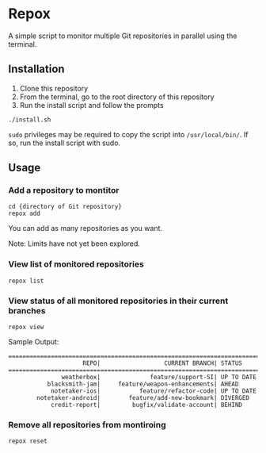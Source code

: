 # Repox

A simple script to monitor multiple Git repositories in parallel using the terminal.

## Installation

1. Clone this repository
2. From the terminal, go to the root directory of this repository
3. Run the install script and follow the prompts

```
./install.sh
```

`sudo` privileges may be required to copy the script into `/usr/local/bin/`. If so, run the install script with sudo.

## Usage

### Add a repository to montitor

```
cd {directory of Git repository}
repox add
```

You can add as many repositories as you want.

Note: Limits have not yet been explored.

### View list of monitored repositories

```
repox list
```

### View status of all monitored repositories in their current branches

```
repox view
```

Sample Output:

```
================================================================================
                     REPO|	                CURRENT BRANCH|	STATUS
================================================================================
               weatherbox|	            feature/support-SI|	UP TO DATE
           blacksmith-jam|	   feature/weapon-enhancements|	AHEAD
            notetaker-ios|	         feature/refactor-code|	UP TO DATE
        notetaker-android|	      feature/add-new-bookmark|	DIVERGED
            credit-report|	       bugfix/validate-account|	BEHIND
```

### Remove all repositories from montiroing

```
repox reset
```